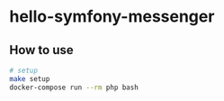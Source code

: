 # hello-symfony-messenger

## How to use
```sh
# setup
make setup
docker-compose run --rm php bash
```

